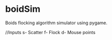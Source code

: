 # boidSim
Boids flocking algorithm simulator using pygame.

//Inputs
s- Scatter
f- Flock
d- Mouse points
